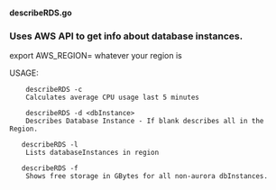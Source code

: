 #### describeRDS.go


### Uses AWS API to get info about database instances.
export AWS_REGION= whatever your region is

USAGE: 

        describeRDS -c	
        Calculates average CPU usage last 5 minutes

        describeRDS -d <dbInstance>
        Describes Database Instance - If blank describes all in the Region.
        
       describeRDS -l 
        Lists databaseInstances in region
        
       describeRDS -f
        Shows free storage in GBytes for all non-aurora dbInstances.
         
